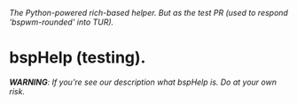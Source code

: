 *The Python-powered rich-based helper. But as the test PR (used to respond 'bspwm-rounded' into TUR).*

# bspHelp (testing).
***WARNING**: If you're see our description what bspHelp is. Do at your own risk.*


